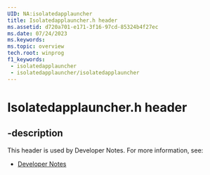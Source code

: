```yaml
---
UID: NA:isolatedapplauncher
title: Isolatedapplauncher.h header
ms.assetid: d720a701-e171-3f16-97cd-85324b4f27ec
ms.date: 07/24/2023
ms.keywords: 
ms.topic: overview
tech.root: winprog
f1_keywords:
 - isolatedapplauncher
 - isolatedapplauncher/isolatedapplauncher
---
```


# Isolatedapplauncher.h header

## -description

This header is used by Developer Notes. For more information, see:

- [Developer Notes](../_winprog/index.md)
